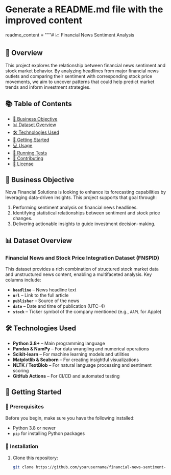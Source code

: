 # Generate a README.md file with the improved content

readme_content = """# 📈 Financial News Sentiment Analysis

## 🧠 Overview

This project explores the relationship between financial news sentiment and stock market behavior. By analyzing headlines from major financial news outlets and comparing their sentiment with corresponding stock price movements, we aim to uncover patterns that could help predict market trends and inform investment strategies.

## 📚 Table of Contents

- [🎯 Business Objective](#-business-objective)
- [📊 Dataset Overview](#-dataset-overview)
- [🛠 Technologies Used](#-technologies-used)
- [🚀 Getting Started](#-getting-started)
- [💻 Usage](#-usage)
- [🧪 Running Tests](#-running-tests)
- [🤝 Contributing](#-contributing)
- [📄 License](#-license)

## 🎯 Business Objective

Nova Financial Solutions is looking to enhance its forecasting capabilities by leveraging data-driven insights. This project supports that goal through:

1. Performing sentiment analysis on financial news headlines.
2. Identifying statistical relationships between sentiment and stock price changes.
3. Delivering actionable insights to guide investment decision-making.

## 📊 Dataset Overview

### Financial News and Stock Price Integration Dataset (FNSPID)

This dataset provides a rich combination of structured stock market data and unstructured news content, enabling a multifaceted analysis. Key columns include:

- **`headline`** – News headline text
- **`url`** – Link to the full article
- **`publisher`** – Source of the news
- **`date`** – Date and time of publication (UTC-4)
- **`stock`** – Ticker symbol of the company mentioned (e.g., `AAPL` for Apple)

## 🛠 Technologies Used

- **Python 3.8+** – Main programming language
- **Pandas & NumPy** – For data wrangling and numerical operations
- **Scikit-learn** – For machine learning models and utilities
- **Matplotlib & Seaborn** – For creating insightful visualizations
- **NLTK / TextBlob** – For natural language processing and sentiment scoring
- **GitHub Actions** – For CI/CD and automated testing

## 🚀 Getting Started

### 🔧 Prerequisites

Before you begin, make sure you have the following installed:

- Python 3.8 or newer
- `pip` for installing Python packages

### 🧰 Installation

1. Clone this repository:
   ```bash
   git clone https://github.com/yourusername/financial-news-sentiment-analysis.git
